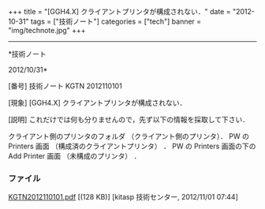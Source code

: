 ﻿+++
title = "[GGH4.X] クライアントプリンタが構成されない．"
date = "2012-10-31"
tags = ["技術ノート"]
categories = ["tech"]
banner = "img/technote.jpg"
+++

-----------------------------------------------------------------------------------------------------------------------------

*技術ノート

2012/10/31*


[番号]
技術ノート KGTN 2012110101

[現象]
[GGH4.X] クライアントプリンタが構成されない．

[説明]
これだけでは何も分りませんので，先ず以下の情報を採取して下さい．

クライアント側のプリンタのフォルダ （クライアント側のプリンタ）．
PW の Printers 画面 （構成済のクライアントプリンタ） ．
PW の Printers 画面の下の Add Printer 画面 （未構成のプリンタ） ．


### ファイル

 
 


[KGTN2012110101.pdf](http://techreport.kitasp.net/attachments/download/1076/KGTN2012110101.pdf)
 [(128 KB)] [kitasp 技術センター, 2012/11/01
07:44]


 


 

